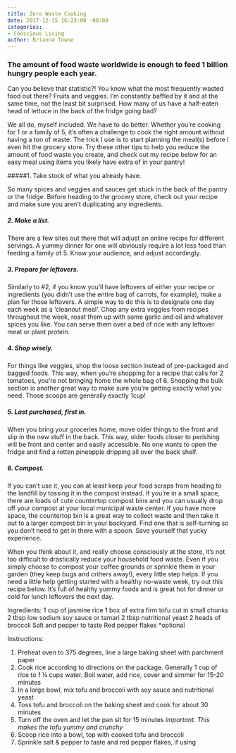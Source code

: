 ```yaml
---
title: Zero Waste Cooking
date: 2017-12-15 16:23:00 -08:00
categories:
- Conscious Living
author: Brianna Towne
---
```


### **The amount of food waste worldwide is enough to feed 1 billion hungry people each year.**

Can you believe that statistic?! You know what the most frequently wasted food out there? Fruits and veggies. I’m constantly baffled by it and at the same time, not the least bit surprised. How many of us have a half-eaten head of lettuce in the back of the fridge going bad? 

We all do, myself included. We have to do better. Whether you’re cooking for 1 or a family of 5, it’s often a challenge to cook the right amount without having a ton of waste. The trick I use is to start planning the meal(s) before I even hit the grocery store. Try these other tips to help you reduce the amount of food waste you create, and check out my recipe below for an easy meal using items you likely have extra of in your pantry!

#####1. Take stock of what you already have. 

So many spices and veggies and sauces get stuck in the back of the pantry or the fridge. Before heading to the grocery store, check out your recipe and make sure you aren’t duplicating any ingredients. 
  
##### 2. Make a list. 

There are a few sites out there that will adjust an online recipe for different servings. A yummy dinner for one will obviously require a lot less food than feeding a family of 5. Know your audience, and adjust accordingly.

##### 3. Prepare for leftovers. 

Similarly to #2, if you know you’ll have leftovers of either your recipe or ingredients (you didn’t use the entire bag of carrots, for example), make a plan for those leftovers. A simple way to do this is to designate one day each week as a ‘cleanout meal’. Chop any extra veggies from recipes throughout the week, roast them up with some garlic and oil and whatever spices you like. You can serve them over a bed of rice with any leftover meat or plant protein. 

##### 4. Shop wisely. 

For things like veggies, shop the loose section instead of pre-packaged and bagged foods. This way, when you’re shopping for a recipe that calls for 2 tomatoes, you’re not bringing home the whole bag of 6. Shopping the bulk section is another great way to make sure you’re getting exactly what you need. Those scoops are generally exactly 1cup!

##### 5. Last purchased, first in. 

When you bring your groceries home, move older things to the front and slip in the new stuff in the back. This way, older foods closer to perishing will be front and center and easily accessible. No one wants to open the fridge and find a rotten pineapple dripping all over the back shelf.

##### 6. Compost. 

If you can’t use it, you can at least keep your food scraps from heading to the landfill by tossing it in the compost instead. If you’re in a small space, there are loads of cute countertop compost bins and you can usually drop off your compost at your local municipal waste center. If you have more space, the countertop bin is a great way to collect waste and then take it out to a larger compost bin in your backyard. Find one that is self-turning so you don’t need to get in there with a spoon. Save yourself that yucky experience. 

When you think about it, and really choose consciously at the store, it’s not too difficult to drastically reduce your household food waste. Even if you simply choose to compost your coffee grounds or sprinkle them in your garden (they keep bugs and critters away!), every little step helps. If you need a little help getting started with a healthy no-waste week, try out this recipe below. It’s full of healthy yummy foods and is great hot for dinner or cold for lunch leftovers the next day.

Ingredients:
1 cup of jasmine rice
1 box of extra firm tofu cut in small chunks
2 tbsp low sodium soy sauce or tamari
2 tbsp nutritional yeast
2 heads of broccoli
Salt and pepper to taste
Red pepper flakes *optional

Instructions:
1. Preheat oven to 375 degrees, line a large baking sheet with parchment paper
2. Cook rice according to directions on the package. Generally 1 cup of rice to 1 ¼ cups water. Boil water, add rice, cover and simmer for 15-20 minutes
3. In a large bowl, mix tofu and broccoli with soy sauce and nutritional yeast
4. Toss tofu and broccoli on the baking sheet and cook for about 30 minutes
5. Turn off the oven and let the pan sit for 15 minutes *important. This makes the tofu yummy and crunchy*
6. Scoop rice into a bowl, top with cooked tofu and broccoli
7. Sprinkle salt & pepper to taste and red pepper flakes, if using
